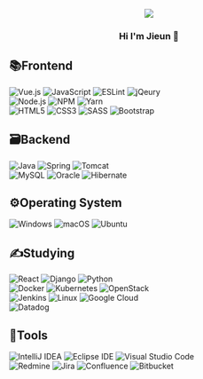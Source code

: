 <p align="center">
  <img src="https://capsule-render.vercel.app/api?type=waving&color=gradient&height=300&section=header&text=Jieun's%20Github&desc=Frontend%20Developer&descAlignY=70&fontSize=90" />
</p>

### <div align="center">Hi I'm Jieun 👋</div>

## 📚Frontend
![Vue.js](https://img.shields.io/badge/Vue.js-4FC08D.svg?style=flat-square&logo=vuedotjs&logoColor=white)
![JavaScript](https://img.shields.io/badge/Javascript-F7DF1E.svg?style=flat-square&logo=javascript&logoColor=black)
![ESLint](https://img.shields.io/badge/ESLint-4B3263?style=flat-square&logo=eslint&logoColor=white)
![jQeury](https://img.shields.io/badge/jQuery-0769AD?style=flat-square&logo=jquery&logoColor=white)  
![Node.js](https://img.shields.io/badge/Node.js-339933?style=flat-square&logo=Node.js&logoColor=white)
![NPM](https://img.shields.io/badge/NPM-CB3837.svg?style=flat-square&logo=npm&logoColor=white)
![Yarn](https://img.shields.io/badge/Yarn-%232C8EBB.svg?style=flat-square&logo=yarn&logoColor=white)  
![HTML5](https://img.shields.io/badge/HTML5-%23E34F26.svg?style=flat-square&logo=html5&logoColor=white)
![CSS3](https://img.shields.io/badge/CSS3-%231572B6.svg?style=flat-square&logo=css3&logoColor=white)
![SASS](https://img.shields.io/badge/SASS-hotpink.svg?style=flat-square&logo=SASS&logoColor=white)
![Bootstrap](https://img.shields.io/badge/Bootstrap-7952B3?style=flat-square&logo=bootstrap&logoColor=white)

## 🗃Backend
![Java](https://img.shields.io/badge/Java-%23ED8B00.svg?style=flat-square&logo=java&logoColor=white)
![Spring](https://img.shields.io/badge/Spring-%236DB33F.svg?style=flat-square&logo=spring&logoColor=white)
![Tomcat](https://img.shields.io/badge/Tomcat-F8DC75.svg?style=flat-square&logo=apachetomcat&logoColor=black)  
![MySQL](https://img.shields.io/badge/MySQL-4479A1.svg?style=flat-square&logo=mysql&logoColor=white)
![Oracle](https://img.shields.io/badge/Oracle-F80000?style=flat-square&logo=oracle&logoColor=white)
![Hibernate](https://img.shields.io/badge/Hibernate-59666C.svg?style=flat-square&logo=hibernate&logoColor=white)

## ⚙Operating System
![Windows](https://img.shields.io/badge/Windows-0078D6?style=flat-square&logo=windows&logoColor=white)
![macOS](https://img.shields.io/badge/mac%20OS-000000?style=flat-square&logo=macos&logoColor=F0F0F0)
![Ubuntu](https://img.shields.io/badge/Ubuntu-E95420?style=flat-square&logo=ubuntu&logoColor=white)

## ✍Studying
![React](https://img.shields.io/badge/React.js-61DAFB.svg?style=flat-square&logo=react&logoColor=black)
![Django](https://img.shields.io/badge/Django-%23092E20.svg?style=flat-square&logo=django&logoColor=white)
![Python](https://img.shields.io/badge/Python-3670A0?style=flat-square&logo=python&logoColor=white)  
![Docker](https://img.shields.io/badge/Docker-2496ED?style=flat-square&logo=Docker&logoColor=white)
![Kubernetes](https://img.shields.io/badge/Kubernetes-%23326ce5.svg?style=flat-square&logo=kubernetes&logoColor=white)
![OpenStack](https://img.shields.io/badge/Openstack-%23f01742.svg?style=flat-square&logo=openstack&logoColor=white)  
![Jenkins](https://img.shields.io/badge/Jenkins-D24939?style=flat-square&logo=jenkins&logoColor=white)
![Linux](https://img.shields.io/badge/Linux-FCC624?style=flat-square&logo=linux&logoColor=black)
![Google Cloud](https://img.shields.io/badge/Google%20Cloud-4285F4?style=flat-square&logo=google-cloud&logoColor=white)  
![Datadog](https://img.shields.io/badge/Datadog-%23632CA6.svg?style=flat-square&logo=datadog&logoColor=white)

## 🔧Tools
![IntelliJ IDEA](https://img.shields.io/badge/IntelliJ%20IDEA-000000.svg?style=flat-square&logo=Eclipse&logoColor=white)
![Eclipse IDE](https://img.shields.io/badge/Eclipse%20IDE-2C2255.svg?style=flat-square&logo=Eclipse&logoColor=white)
![Visual Studio Code](https://img.shields.io/badge/Visual%20Studio%20Code-007ACC.svg?style=flat-square&logo=visual-studio-code&logoColor=white)  
![Redmine](https://img.shields.io/badge/Redmine-B32024.svg?style=flat-square&logo=redmine&logoColor=white)
![Jira](https://img.shields.io/badge/Jira-0052CC.svg?style=flat-square&logo=jira&logoColor=white)
![Confluence](https://img.shields.io/badge/Confluence-0052CC.svg?style=flat-square&logo=confluence&logoColor=white)
![Bitbucket](https://img.shields.io/badge/Bitbucket-0052CC.svg?style=flat-square&logo=bitbucket&logoColor=white)

<!--
**wldms3020/wldms3020** is a ✨ _special_ ✨ repository because its `README.md` (this file) appears on your GitHub profile.

Here are some ideas to get you started:

- 🔭 I’m currently working on ...
- 🌱 I’m currently learning ...
- 👯 I’m looking to collaborate on ...
- 🤔 I’m looking for help with ...
- 💬 Ask me about ...
- 📫 How to reach me: ...
- 😄 Pronouns: ...
- ⚡ Fun fact: ...
-->
